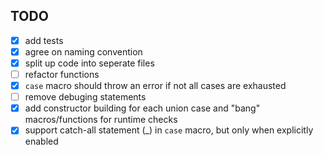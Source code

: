 ## TODO

 * [x] add tests
 * [x] agree on naming convention
 * [x] split up code into seperate files
 * [ ] refactor functions
 * [x] `case` macro should throw an error if not all cases are exhausted
 * [ ] remove debuging statements
 * [x] add constructor building for each union case and "bang" macros/functions for runtime checks
 * [x] support catch-all statement (_) in `case` macro, but only when explicitly enabled
